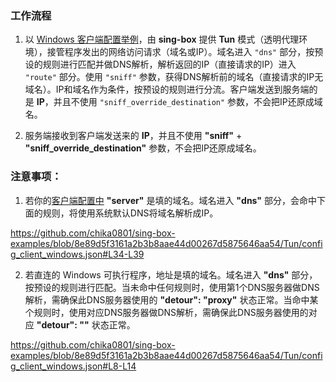 ### 工作流程

1. 以 [Windows 客户端配置举例](config_client_windows.json)，由 **sing-box** 提供 **Tun** 模式（透明代理环境），接管程序发出的网络访问请求（域名或IP）。域名进入 `"dns"` 部分，按预设的规则进行匹配并做DNS解析，解析返回的IP（直接请求的IP）进入 `"route"` 部分。使用 `"sniff"` 参数，获得DNS解析前的域名（直接请求的IP无域名）。IP和域名作为条件，按预设的规则进行分流。客户端发送到服务端的是 **IP**，并且不使用 `"sniff_override_destination"` 参数，不会把IP还原成域名。

3. 服务端接收到客户端发送来的 **IP**，并且不使用 **"sniff"** + **"sniff_override_destination"** 参数，不会把IP还原成域名。

### 注意事项：

1. 若你的[客户端配置中](config_client_windows.json#L159) **"server"** 是填的域名。域名进入 **"dns"** 部分，会命中下面的规则，将使用系统默认DNS将域名解析成IP。

https://github.com/chika0801/sing-box-examples/blob/8e89d5f3161a2b3b8aae44d00267d5875646aa54/Tun/config_client_windows.json#L34-L39

2. 若直连的 Windows 可执行程序，地址是填的域名。域名进入 **"dns"** 部分，按预设的规则进行匹配。当未命中任何规则时，使用第1个DNS服务器做DNS解析，需确保此DNS服务器使用的 **"detour": "proxy"** 状态正常。当命中某个规则时，使用对应DNS服务器做DNS解析，需确保此DNS服务器使用的对应 **"detour": ""** 状态正常。

https://github.com/chika0801/sing-box-examples/blob/8e89d5f3161a2b3b8aae44d00267d5875646aa54/Tun/config_client_windows.json#L8-L14
